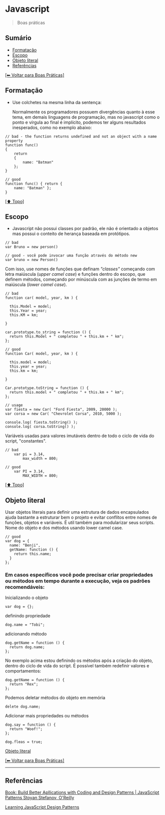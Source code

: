 # Javascript
> Boas práticas


## Sumário

- [Formatação](#formata%C3%A7%C3%A3o)
- [Escopo](#escopo)
- [Objeto literal](#objeto-literal)
- [Referências](#refer%C3%AAncias)

[[⬅︎ Voltar para Boas Práticas]](https://github.com/mktvirtual/guides/tree/master/boas-praticas)


## Formatação

- Use colchetes na mesma linha da sentença:

    Normalmente os programadores possuem divergências quanto à esse tema, em demais linguagens de programação, mas no javascript como o ponto e vírgula ao final é implícito, podemos ter alguns resultados inesperados, como no exemplo abaixo:

```
// bad - the function returns undefined and not an object with a name property
function func() 
{
    return
    {
        name: "Batman"
    }; 
}

// good
function func() { return {
    name: "Batman" };
}
```
[[⬆︎ Topo]](#formata%C3%A7%C3%A3o)

## Escopo
- Javascript não possui classes por padrão, ele não é orientado a objetos mas possui o conteito de herança baseada em protótipos.

```
// bad
var Bruno = new person()

// good - você pode invocar uma função através do método new
var bruno = new Person()
```

Com isso, use nomes de funções que definam *"classes"* começando com letra maiúscula (*upper camel case*) e funções dentro do escopo, que definem métodos, começando por minúscula com as junções de termo em maiúscula (*lower camel case*).

```
// bad 
function car( model, year, km ) {

  this.Model = model;
  this.Year = year;
  this.KM = km;
 
}
 
car.prototype.to_string = function () {
  return this.Model + " completou " + this.km + " km";
};

// good
function Car( model, year, km ) {

  this.model = model;
  this.year = year;
  this.km = km;
 
}
 
Car.prototype.toString = function () {
  return this.model + " completou " + this.km + " km";
};
 
// usage
var fiesta = new Car( "Ford Fiesta", 2009, 20000 );
var corsa = new Car( "Chevrolet Corsa", 2010, 5000 );
 
console.log( fiesta.toString() );
console.log( corsa.toString() );
```

Variáveis usadas para valores imutáveis dentro de todo o ciclo de vida do script, "constantes".
```
// bad
    var pi = 3.14,
        max_width = 800;

// good
    var PI = 3.14,
        MAX_WIDTH = 800;
```

[[⬆︎ Topo]](#escopo)

## Objeto literal
Usar objetos literais para definir uma estrutura de dados encapsulados ajuda bastante a estruturar bem o projeto e evitar conflitos entre nomes de funções, objetos e variáveis. É util também para modularizar seus scripts. Nome do objeto e dos métodos usando lower camel case.
```
// good
var dog = {
  name: "Benji",
  getName: function () {
    return this.name; 
  }
};
```

### Em casos específicos você pode precisar criar propriedades ou métodos em tempo durante a execução, veja os padrões recomendáveis:
Inicializando o objeto
```
var dog = {};
```
definindo propriedade
```
dog.name = "Tobi";
```
adicionando método
```
dog.getName = function () {
  return dog.name; 
};
```

No exemplo acima estou definindo os métodos após a criação do objeto, dentro do ciclo de vida do script. É possível também redefinir valores e comportamentos:
```
dog.getName = function () {
  return "Rex";
};
```

Podemos deletar métodos do objeto em memória
```
delete dog.name;
```
Adicionar mais propriedades ou métodos
```
dog.say = function () {
  return "Woof!"; 
};

dog.fleas = true;
```
[Objeto literal](#objeto%20literal)

[[⬅︎ Voltar para Boas Práticas]](https://github.com/mktvirtual/guides/tree/master/boas-praticas)


----------

## Referências

[Book: Build Better Apllications with Coding and Design Patterns | JavaScript Patterns Stoyan Stefanov, O'Reilly](http://shop.oreilly.com/product/9780596806767.do)

[Learning JavaScript Design Patterns](http://addyosmani.com/resources/essentialjsdesignpatterns/book/)
